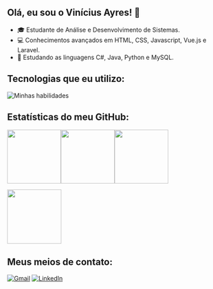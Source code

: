 ## Olá, eu sou o Vinícius Ayres! 👋

- 🎓 Estudante de Análise e Desenvolvimento de Sistemas.
- 💻 Conhecimentos avançados em HTML, CSS, Javascript, Vue.js e Laravel.
- 🚀 Estudando as linguagens C#, Java, Python e MySQL.

## Tecnologias que eu utilizo:

![Minhas habilidades](https://skillicons.dev/icons?i=html,css,js,vue,laravel,cs,java,python,mysql)

## Estatísticas do meu GitHub:

<img height="125em" src="https://github-readme-stats.vercel.app/api/top-langs/?username=vini-ayres&layout=compact&theme=tokyonight"><img height="125em" src="https://github-readme-stats.vercel.app/api?username=vini-ayres&show_icons=true&theme=tokyonight"><img height="125em" src="https://streak-stats.demolab.com?user=vini-ayres&theme=tokyonight">

<img height="126em" src="https://github-profile-trophy.vercel.app/?username=vini-ayres&theme=tokyonight">

## Meus meios de contato:

[![Gmail](https://img.shields.io/badge/Gmail-D14836?style=for-the-badge&logo=gmail&logoColor=white)](mailto:vini.na.ayres@gmail.com)
[![LinkedIn](https://img.shields.io/badge/LinkedIn-0077B5?style=for-the-badge&logo=linkedin&logoColor=white)](https://www.linkedin.com/in/vinicius-ayres/)
